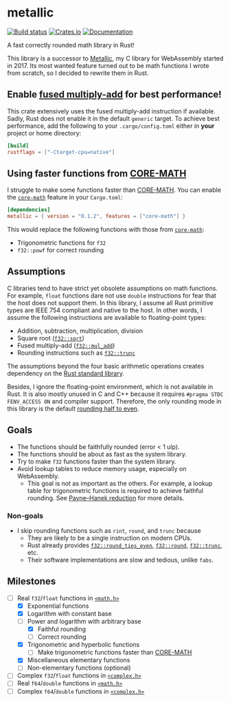 metallic
========
[![Build status](https://github.com/jdh8/metallic-rs/actions/workflows/rust.yml/badge.svg)](https://github.com/jdh8/metallic-rs)
[![Crates.io](https://img.shields.io/crates/v/metallic.svg)](https://crates.io/crates/metallic)
[![Documentation](https://docs.rs/metallic/badge.svg)](https://docs.rs/metallic)

A fast correctly rounded math library in Rust!

This library is a successor to [Metallic], my C library for WebAssembly
started in 2017.  Its most wanted feature turned out to be math functions I
wrote from scratch, so I decided to rewrite them in Rust.

[Metallic]: https://github.com/jdh8/metallic

Enable [fused multiply-add][fma] for best performance!
------------------------------------------------------
This crate extensively uses the fused multiply-add instruction if available.
Sadly, Rust does not enable it in the default `generic` target.  To achieve best
performance, add the following to your `.cargo/config.toml` either in **your**
project or home directory:

```toml
[build]
rustflags = ["-Ctarget-cpu=native"]
```

[fma]: https://en.wikipedia.org/wiki/Multiply%E2%80%93accumulate_operation

Using faster functions from [CORE-MATH]
---------------------------------------
I struggle to make some functions faster than [CORE-MATH].  You can enable the
[`core-math`](crate) feature in your `Cargo.toml`:

```toml
[dependencies]
metallic = { version = "0.1.2", features = ["core-math"] }
```

This would replace the following functions with those from
[`core-math`][crate]:

- Trigonometric functions for `f32`
- `f32::powf` for correct rounding

[CORE-MATH]: https://core-math.gitlabpages.inria.fr/
[crate]: https://crates.io/crates/core-math

Assumptions
-----------
C libraries tend to have strict yet obsolete assumptions on math functions.
For example, `float` functions dare not use `double` instructions for fear
that the host does not support them.  In this library, I assume all Rust
primitive types are IEEE 754 compliant and native to the host.  In other
words, I assume the following instructions are available to floating-point
types:

- Addition, subtraction, multiplication, division
- Square root ([`f32::sqrt`](https://doc.rust-lang.org/std/primitive.f32.html#method.sqrt))
- Fused multiply-add ([`f32::mul_add`](https://doc.rust-lang.org/std/primitive.f32.html#method.mul_add))
- Rounding instructions such as [`f32::trunc`](https://doc.rust-lang.org/std/primitive.f32.html#method.trunc)

The assumptions beyond the four basic arithmetic operations creates dependency
on the [Rust standard library](https://doc.rust-lang.org/std/).

Besides, I ignore the floating-point environment, which is not available in
Rust.  It is also mostly unused in C and C++ because it requires `#pragma STDC
FENV_ACCESS ON` and compiler support.  Therefore, the only rounding mode in this
library is the default [rounding half to even][round-even].

[round-even]: https://en.wikipedia.org/wiki/Rounding#Rounding_half_to_even

Goals
-----
- The functions should be faithfully rounded (error < 1 ulp).
- The functions should be about as fast as the system library.
- Try to make `f32` functions faster than the system library.
- Avoid lookup tables to reduce memory usage, especially on WebAssembly.
    + This goal is not as important as the others.  For example, a lookup
      table for trigonometric functions is required to achieve faithful
      rounding.  See [Payne&ndash;Hanek reduction](https://doi.org/10.1145/1057600.1057602)
      for more details.

### Non-goals
- I skip rounding functions such as `rint`, `round`, and `trunc` because
    + They are likely to be a single instruction on modern CPUs.
    + Rust already provides
      [`f32::round_ties_even`](https://doc.rust-lang.org/std/primitive.f32.html#method.round_ties_even),
      [`f32::round`](https://doc.rust-lang.org/std/primitive.f32.html#method.round),
      [`f32::trunc`](https://doc.rust-lang.org/std/primitive.f32.html#method.trunc),
      etc.
    + Their software implementations are slow and tedious, unlike `fabs`.

Milestones
----------
- [ ] Real `f32`/`float` functions in [`<math.h>`][math]
    - [x] Exponential functions
    - [x] Logarithm with constant base
    - [ ] Power and logarithm with arbitrary base
      - [x] Faithful rounding
      - [ ] Correct rounding
    - [x] Trigonometric and hyperbolic functions
      - [ ] Make trigonometric functions faster than [CORE-MATH]
    - [x] Miscellaneous elementary functions
    - [ ] Non-elementary functions (optional)
- [ ] Complex `f32`/`float` functions in [`<complex.h>`][complex]
- [ ] Real `f64`/`double` functions in [`<math.h>`][math]
- [ ] Complex `f64`/`double` functions in [`<complex.h>`][complex]

[math]: https://en.cppreference.com/w/c/numeric/math
[complex]: https://en.cppreference.com/w/c/numeric/complex